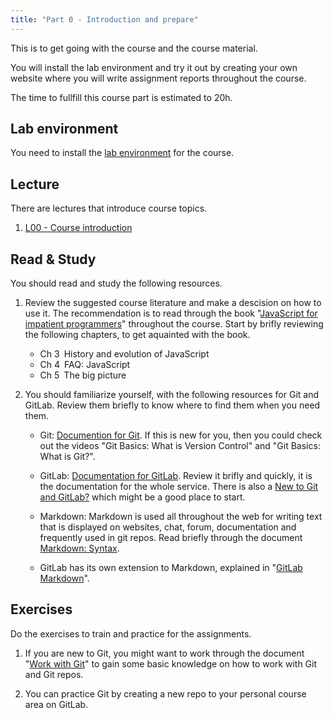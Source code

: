 ```yaml
---
title: "Part 0 - Introduction and prepare"
---
```


This is to get going with the course and the course material.

You will install the lab environment and try it out by creating your own website where you will write assignment reports throughout the course.

The time to fullfill this course part is estimated to 20h.



Lab environment
----------------------

You need to install the [lab environment](/01-part-0/01-lab-environment) for the course.



Lecture
----------------------

There are lectures that introduce course topics.

1. [L00 - Course introduction](/01-part-0/01-L00-course-introduction)



Read & Study
----------------------

You should read and study the following resources.

1. Review the suggested course literature and make a descision on how to use it. The recommendation is to read through the book "[JavaScript for impatient programmers](https://exploringjs.com/impatient-js/index.html)" throughout the course. Start by brifly reviewing the following chapters, to get aquainted with the book.

    * Ch 3 History and evolution of JavaScript
    * Ch 4 FAQ: JavaScript
    * Ch 5 The big picture



1. You should familiarize yourself, with the following resources for Git and GitLab. Review them briefly to know where to find them when you need them.

    * Git: [Documention for Git](https://git-scm.com/doc). If this is new for you, then you could check out the videos "Git Basics: What is Version Control" and "Git Basics: What is Git?".

    * GitLab: [Documentation for GitLab](https://docs.gitlab.com/). Review it brifly and quickly, it is the documentation for the whole service. There is also a [New to Git and GitLab?](https://docs.gitlab.com/ee/README.html#new-to-git-and-gitlab) which might be a good place to start.

    * Markdown: Markdown is used all throughout the web for writing text that is displayed on websites, chat, forum, documentation and frequently used in git repos. Read briefly through the document [Markdown: Syntax](https://daringfireball.net/projects/markdown/syntax).

    * GitLab has its own extension to Markdown, explained in "[GitLab Markdown](https://docs.gitlab.com/ee/user/markdown.html)".

<!--
* GitHub: [Documentation for GitHub](https://guides.github.com/). Read (quick and very briefly) the resource "Hello World". There is also a [help for GitHub](https://help.github.com/en/github) which we might use to learn how to use GitHub.
-->



Exercises
----------------------

Do the exercises to train and practice for the assignments.

1. If you are new to Git, you might want to work through the document "[Work with Git](/01-part-0/02-work-with-git)" to gain some basic knowledge on how to work with Git and Git repos.

1. You can practice Git by creating a new repo to your personal course area on GitLab.

<!--
2. Try to build a very small web page with text about your self, and include an image and some links.
-->
